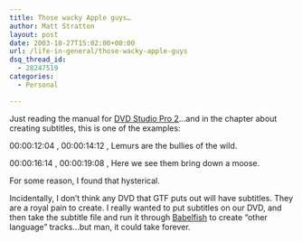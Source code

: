 ```yaml
---
title: Those wacky Apple guys…
author: Matt Stratton
layout: post
date: 2003-10-27T15:02:00+00:00
url: /life-in-general/those-wacky-apple-guys
dsq_thread_id:
  - 28247519
categories:
  - Personal

---
```

Just reading the manual for <a href="http://www.apple.com/dvdstudiopro/" target="_blank">DVD Studio Pro 2</a>&#8230;and in the chapter about creating subtitles, this is one of the examples:

00:00:12:04 , 00:00:14:12 , Lemurs are the bullies of the wild.
  
00:00:16:14 , 00:00:19:08 , Here we see them bring down a moose.

For some reason, I found that hysterical.

Incidentally, I don&#8217;t think any DVD that GTF puts out will have subtitles. They are a royal pain to create. I really wanted to put subtitles on our DVD, and then take the subtitle file and run it through <a href="http://babelfish.altavista.com" target="_blank">Babelfish</a> to create &#8220;other language&#8221; tracks&#8230;but man, it could take forever.